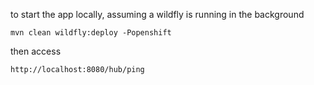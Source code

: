 to start the app locally, assuming a wildfly is running in the background

`mvn clean wildfly:deploy -Popenshift`

then access

`http://localhost:8080/hub/ping`




